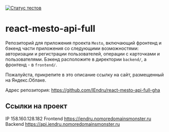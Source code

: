 [![Статус тестов](https://github.com/IEndru/react-mesto-api-full-gha/actions/workflows/tests.yml/badge.svg)](https://github.com/IEndru/react-mesto-api-full-gha/actions/workflows/tests.yml)

# react-mesto-api-full
Репозиторий для приложения проекта `Mesto`, включающий фронтенд и бэкенд части приложения со следующими возможностями: авторизации и регистрации пользователей, операции с карточками и пользователями. Бэкенд расположите в директории `backend/`, а фронтенд - в `frontend/`. 
  
Пожалуйста, прикрепите в это описание ссылку на сайт, размещенный на Яндекс.Облаке.

Адрес репозитория: https://github.com/IEndru/react-mesto-api-full-gha

## Ссылки на проект

IP 158.160.128.182
Frontend https://iendru.nomoredomainsmonster.ru
Backend https://api.iendru.nomoredomainsmonster.ru
